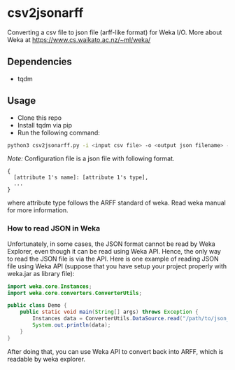 # csv2jsonarff
Converting a csv file to json file (arff-like format) for Weka I/O. More about Weka at https://www.cs.waikato.ac.nz/~ml/weka/

## Dependencies
* tqdm

## Usage
* Clone this repo
* Install tqdm via pip
* Run the following command: 
```bash
python3 csv2jsonarff.py -i <input csv file> -o <output json filename> -conf <configuration file path>
```
*Note:* Configuration file is a json file with following format.
```
{
  [attribute 1's name]: [attribute 1's type],
  ...
}
```
where attribute type follows the ARFF standard of weka. Read weka manual for more information.

### How to read JSON in Weka

Unfortunately, in some cases, the JSON format cannot be read by Weka Explorer, even though it can be read using Weka API. Hence, the only way to read the JSON file is via the API. Here is one example of reading JSON file using Weka API (suppose that you have setup your project properly with weka.jar as library file):

```Java
import weka.core.Instances;
import weka.core.converters.ConverterUtils;

public class Demo {
    public static void main(String[] args) throws Exception {
        Instances data = ConverterUtils.DataSource.read("/path/to/json_file.json");
        System.out.println(data);
    }
}

```

After doing that, you can use Weka API to convert back into ARFF, which is readable by weka explorer.
